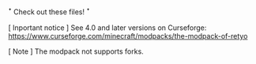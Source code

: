 ꜛ Check out these files! ꜛ

[ Inportant notice ] See 4.0 and later versions on Curseforge: https://www.curseforge.com/minecraft/modpacks/the-modpack-of-retyo

[ Note ] The modpack not supports forks.
